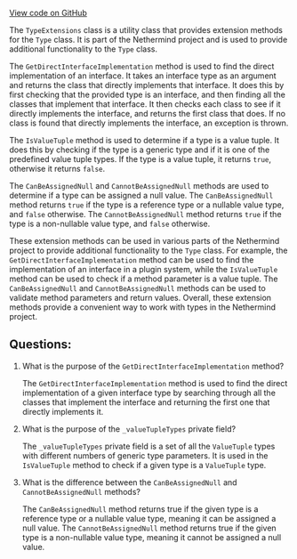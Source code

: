 [View code on GitHub](https://github.com/nethermindeth/nethermind/Nethermind.Core/Extensions/TypeExtensions.cs)

The `TypeExtensions` class is a utility class that provides extension methods for the `Type` class. It is part of the Nethermind project and is used to provide additional functionality to the `Type` class.

The `GetDirectInterfaceImplementation` method is used to find the direct implementation of an interface. It takes an interface type as an argument and returns the class that directly implements that interface. It does this by first checking that the provided type is an interface, and then finding all the classes that implement that interface. It then checks each class to see if it directly implements the interface, and returns the first class that does. If no class is found that directly implements the interface, an exception is thrown.

The `IsValueTuple` method is used to determine if a type is a value tuple. It does this by checking if the type is a generic type and if it is one of the predefined value tuple types. If the type is a value tuple, it returns `true`, otherwise it returns `false`.

The `CanBeAssignedNull` and `CannotBeAssignedNull` methods are used to determine if a type can be assigned a null value. The `CanBeAssignedNull` method returns `true` if the type is a reference type or a nullable value type, and `false` otherwise. The `CannotBeAssignedNull` method returns `true` if the type is a non-nullable value type, and `false` otherwise.

These extension methods can be used in various parts of the Nethermind project to provide additional functionality to the `Type` class. For example, the `GetDirectInterfaceImplementation` method can be used to find the implementation of an interface in a plugin system, while the `IsValueTuple` method can be used to check if a method parameter is a value tuple. The `CanBeAssignedNull` and `CannotBeAssignedNull` methods can be used to validate method parameters and return values. Overall, these extension methods provide a convenient way to work with types in the Nethermind project.
## Questions: 
 1. What is the purpose of the `GetDirectInterfaceImplementation` method?
    
    The `GetDirectInterfaceImplementation` method is used to find the direct implementation of a given interface type by searching through all the classes that implement the interface and returning the first one that directly implements it.

2. What is the purpose of the `_valueTupleTypes` private field?
    
    The `_valueTupleTypes` private field is a set of all the `ValueTuple` types with different numbers of generic type parameters. It is used in the `IsValueTuple` method to check if a given type is a `ValueTuple` type.

3. What is the difference between the `CanBeAssignedNull` and `CannotBeAssignedNull` methods?
    
    The `CanBeAssignedNull` method returns true if the given type is a reference type or a nullable value type, meaning it can be assigned a null value. The `CannotBeAssignedNull` method returns true if the given type is a non-nullable value type, meaning it cannot be assigned a null value.